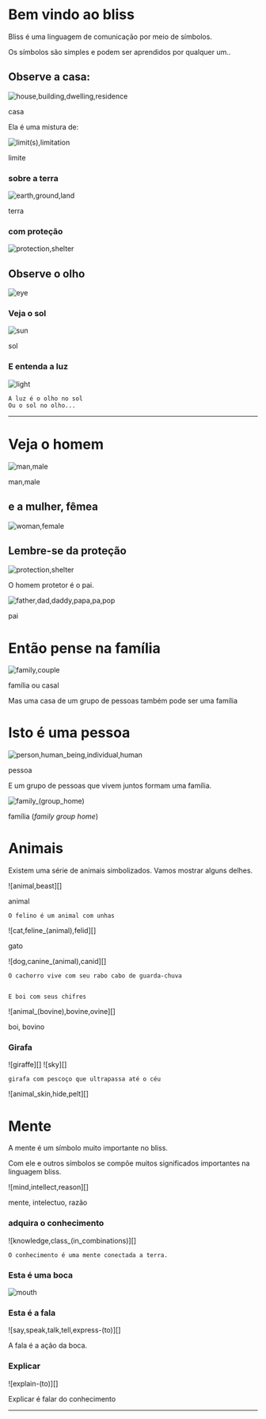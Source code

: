 # Bem vindo ao bliss

Bliss é uma linguagem de comunicação por meio de símbolos.

Os símbolos são simples e podem ser aprendidos por qualquer um..

## Observe a casa: 

![house,building,dwelling,residence][]

casa

Ela é uma mistura de:

![limit(s),limitation][]

limite

### sobre a terra

![earth,ground,land][]

terra

### com proteção

![protection,shelter][]

## Observe o olho

![eye][]

### Veja o sol

![sun][]

sol

### E entenda a luz

![light][]


    A luz é o olho no sol
    Ou o sol no olho...
            
---

# Veja o homem

![man,male][]

man,male

## e a mulher, fêmea

![woman,female][]

## Lembre-se da proteção

![protection,shelter][]

   O homem protetor é o pai.

![father,dad,daddy,papa,pa,pop][]

pai



# Então pense na família

![family,couple][]

família ou casal


Mas uma casa de um grupo de pessoas também pode ser uma família
        
# Isto é uma pessoa

![person,human_being,individual,human][]

pessoa

E um grupo de pessoas que vivem juntos formam uma família.

![family_(group_home)][]

família (_family_ _group_ _home_)
# Animais

Existem uma série de animais simbolizados. Vamos mostrar alguns delhes.

![animal,beast][]

animal

    O felino é um animal com unhas
        
![cat,feline_(animal),felid][]

gato

![dog,canine_(animal),canid][]

    O cachorro vive com seu rabo cabo de guarda-chuva


    E boi com seus chifres
                    
![animal_(bovine),bovine,ovine][]

boi, bovino

### Girafa    
                        
![giraffe][] ![sky][]

    girafa com pescoço que ultrapassa até o céu

                            
![animal_skin,hide,pelt][]

# Mente

A mente é um símbolo muito importante no bliss.

Com ele e outros símbolos se compõe muitos significados 
importantes na linguagem bliss.

![mind,intellect,reason][]

mente, intelectuo, razão

### adquira o conhecimento

![knowledge,class_(in_combinations)][]

    O conhecimento é uma mente conectada a terra.

### Esta é uma boca
![mouth][]

### Esta é a fala
![say,speak,talk,tell,express-(to)][]

   A fala é a ação da boca.

### Explicar

![explain-(to)][]

   Explicar é falar do conhecimento


---
[house,building,dwelling,residence]: /images/symbols/house,building,dwelling,residence.png
[limit(s),limitation]: /images/symbols/limit(s),limitation.png
[earth,ground,land]: /images/symbols/earth,ground,land.png
[protection,shelter]: /images/symbols/protection,shelter.png
[eye]: /images/symbols/eye.png
[mouth]: /images/symbols/mouth.png
[sun]: /images/symbols/sun.png
[light]: /images/symbols/light.png
[man,male]: /images/symbols/man,male.png
[woman,female]: /images/symbols/woman,female.png
[protection,shelter]: /images/symbols/protection,shelter.png
[father,dad,daddy,papa,pa,pop]: /images/symbols/father,dad,daddy,papa,pa,pop.png
[family,couple]: /images/symbols/family,couple.png
[family_(group_home)]: /images/symbols/family_(group_home).png
[person,human_being,individual,human]: /images/symbols/person,human_being,individual,human.png
[glasses,eyeglasses]: /images/symbols/glasses,eyeglasses.png
[sunglasses]: /images/symbols/sunglasses.pngi
